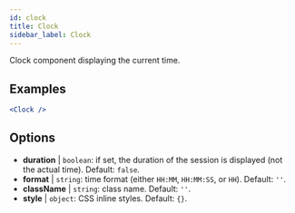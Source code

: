 ```yaml
---
id: clock
title: Clock
sidebar_label: Clock
---
```


Clock component displaying the current time.

## Examples

```jsx live
<Clock />
```

## Options

* __duration__ | `boolean`: if set, the duration of the session is displayed (not the actual time). Default: `false`.
* __format__ | `string`: time format (either `HH:MM`, `HH:MM:SS`, or `HH`). Default: `''`.
* __className__ | `string`: class name. Default: `''`.
* __style__ | `object`: CSS inline styles. Default: `{}`.
